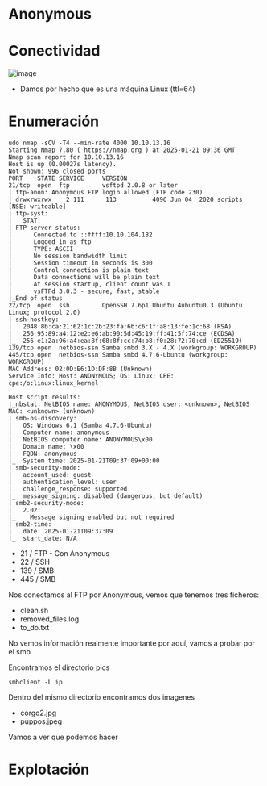 # Anonymous

# Conectividad

![image](https://github.com/user-attachments/assets/c5118fad-9e91-4d50-b070-7ca8181bdb79)

- Damos por hecho que es una máquina Linux (ttl=64)

# Enumeración

```
udo nmap -sCV -T4 --min-rate 4000 10.10.13.16
Starting Nmap 7.80 ( https://nmap.org ) at 2025-01-21 09:36 GMT
Nmap scan report for 10.10.13.16
Host is up (0.00027s latency).
Not shown: 996 closed ports
PORT    STATE SERVICE     VERSION
21/tcp  open  ftp         vsftpd 2.0.8 or later
| ftp-anon: Anonymous FTP login allowed (FTP code 230)
|_drwxrwxrwx    2 111      113          4096 Jun 04  2020 scripts [NSE: writeable]
| ftp-syst: 
|   STAT: 
| FTP server status:
|      Connected to ::ffff:10.10.104.182
|      Logged in as ftp
|      TYPE: ASCII
|      No session bandwidth limit
|      Session timeout in seconds is 300
|      Control connection is plain text
|      Data connections will be plain text
|      At session startup, client count was 1
|      vsFTPd 3.0.3 - secure, fast, stable
|_End of status
22/tcp  open  ssh         OpenSSH 7.6p1 Ubuntu 4ubuntu0.3 (Ubuntu Linux; protocol 2.0)
| ssh-hostkey: 
|   2048 8b:ca:21:62:1c:2b:23:fa:6b:c6:1f:a8:13:fe:1c:68 (RSA)
|   256 95:89:a4:12:e2:e6:ab:90:5d:45:19:ff:41:5f:74:ce (ECDSA)
|_  256 e1:2a:96:a4:ea:8f:68:8f:cc:74:b8:f0:28:72:70:cd (ED25519)
139/tcp open  netbios-ssn Samba smbd 3.X - 4.X (workgroup: WORKGROUP)
445/tcp open  netbios-ssn Samba smbd 4.7.6-Ubuntu (workgroup: WORKGROUP)
MAC Address: 02:0D:E6:1D:DF:8B (Unknown)
Service Info: Host: ANONYMOUS; OS: Linux; CPE: cpe:/o:linux:linux_kernel

Host script results:
|_nbstat: NetBIOS name: ANONYMOUS, NetBIOS user: <unknown>, NetBIOS MAC: <unknown> (unknown)
| smb-os-discovery: 
|   OS: Windows 6.1 (Samba 4.7.6-Ubuntu)
|   Computer name: anonymous
|   NetBIOS computer name: ANONYMOUS\x00
|   Domain name: \x00
|   FQDN: anonymous
|_  System time: 2025-01-21T09:37:09+00:00
| smb-security-mode: 
|   account_used: guest
|   authentication_level: user
|   challenge_response: supported
|_  message_signing: disabled (dangerous, but default)
| smb2-security-mode: 
|   2.02: 
|_    Message signing enabled but not required
| smb2-time: 
|   date: 2025-01-21T09:37:09
|_  start_date: N/A
```

- 21 / FTP - Con Anonymous
- 22 / SSH
- 139 / SMB
- 445 / SMB

Nos conectamos al FTP por Anonymous, vemos que tenemos tres ficheros:

- clean.sh
- removed_files.log
- to_do.txt

No vemos información realmente importante por aquí, vamos a probar por el smb

Encontramos el directorio pics

```
smbclient -L ip
```

Dentro del mismo directorio encontramos dos imagenes

- corgo2.jpg
- puppos.jpeg

Vamos a ver que podemos hacer



# Explotación
